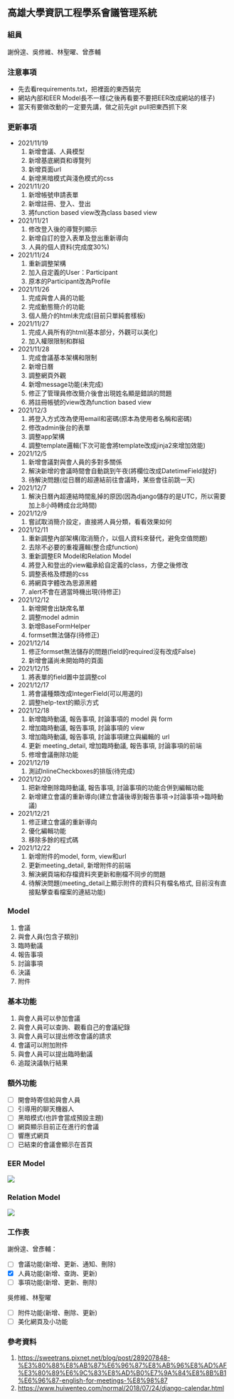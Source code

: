 ## 高雄大學資訊工程學系會議管理系統

### 組員
謝佾遑、吳修維、林聖曜、曾彥輔

### 注意事項
- 先去看requirements.txt，把裡面的東西裝完
- 網站內部和EER Model長不一樣(之後再看要不要把EER改成網站的樣子)
- 當天有要做改動的一定要先講，做之前先git pull把東西抓下來

### 更新事項
- 2021/11/19
    1. 新增會議、人員模型
    2. 新增基底網頁和導覽列
    3. 新增頁面url
    4. 新增黑暗模式與淺色模式的css
- 2021/11/20
    1. 新增帳號申請表單
    2. 新增註冊、登入、登出
    3. 將function based view改為class based view
- 2021/11/21
    1. 修改登入後的導覽列顯示
    2. 新增自訂的登入表單及登出重新導向
    3. 人員的個人資料(完成度30%)
- 2021/11/24
    1. 重新調整架構
    2. 加入自定義的User：Participant
    3. 原本的Participant改為Profile
- 2021/11/26
    1. 完成與會人員的功能
    2. 完成動態簡介的功能
    3. 個人簡介的html未完成(目前只單純套樣板)
- 2021/11/27
    1. 完成人員所有的html(基本部分，外觀可以美化)
    2. 加入權限限制和群組
- 2021/11/28
    1. 完成會議基本架構和限制
    2. 新增日曆
    3. 調整網頁外觀
    4. 新增message功能(未完成)
    5. 修正了管理員修改簡介後會出現姓名顯是錯誤的問題
    6. 將註冊帳號的view改為function based view
- 2021/12/3
    1. 將登入方式改為使用email和密碼(原本為使用者名稱和密碼)
    2. 修改admin後台的表單
    3. 調整app架構
    4. 調整template邏輯(下次可能會將template改成jinja2來增加效能)
- 2021/12/5
    1. 新增會議對與會人員的多對多關係
    2. 解決新增的會議時間會自動跳到午夜(將欄位改成DatetimeField就好)
    3. 待解決問題(從日曆的超連結前往會議時，某些會往前跳一天)
- 2021/12/7
    1. 解決日曆內超連結時間亂掉的原因(因為django儲存的是UTC，所以需要加上8小時轉成台北時間)
- 2021/12/9
    1. 嘗試取消簡介設定，直接將人員分類，看看效果如何
- 2021/12/11
    1. 重新調整內部架構(取消簡介，以個人資料來替代，避免空值問題)
    2. 去除不必要的重複邏輯(整合成function)
    3. 重新調整ER Model和Relation Model
    4. 將登入和登出的view繼承給自定義的class，方便之後修改
    5. 調整表格及標題的css
    6. 將網頁字體改為思源黑體
    7. alert不會在適當時機出現(待修正)
- 2021/12/12
    1. 新增開會出缺席名單
    2. 調整model admin
    3. 新增BaseFormHelper
    4. formset無法儲存(待修正)
- 2021/12/14
    1. 修正formset無法儲存的問題(field的required沒有改成False)
    2. 新增會議尚未開始時的頁面
- 2021/12/15
    1. 將表單的field置中並調整col
- 2021/12/17
    1. 將會議種類改成IntegerField(可以用選的)
    2. 調整help-text的顯示方式
- 2021/12/18
    1. 新增臨時動議, 報告事項, 討論事項的 model 與 form
    2. 增加臨時動議, 報告事項, 討論事項的 view
    3. 增加臨時動議, 報告事項, 討論事項建立與編輯的 url
    4. 更新 meeting_detail, 增加臨時動議, 報告事項, 討論事項的前端
    5. 修增會議刪除功能
- 2021/12/19
    1. 測試InlineCheckboxes的排版(待完成)
- 2021/12/20
    1. 把新增刪除臨時動議, 報告事項, 討論事項的功能合併到編輯功能 
    2. 新增建立會議的重新導向(建立會議後導到報告事項->討論事項->臨時動議)
- 2021/12/21
    1. 修正建立會議的重新導向
    2. 優化編輯功能
    3. 移除多餘的程式碼
- 2021/12/22
    1. 新增附件的model, form, view和url
    2. 更新meeting_detail, 新增附件的前端
    3. 解決網頁端和存檔資料夾更新和刪檔不同步的問題
    4. 待解決問題(meeting_detail上顯示附件的資料只有檔名格式, 目前沒有直接點擊查看檔案的連結功能)

### Model
1. 會議
2. 與會人員(包含子類別)
3. 臨時動議
4. 報告事項
5. 討論事項
6. 決議
7. 附件

### 基本功能
1. 與會人員可以參加會議
2. 與會人員可以查詢、觀看自己的會議紀錄
3. 與會人員可以提出修改會議的請求
4. 會議可以附加附件
5. 與會人員可以提出臨時動議
6. 追蹤決議執行結果

### 額外功能
- [ ] 開會時寄信給與會人員
- [ ] 引導用的聊天機器人
- [ ] 黑暗模式(也許會當成預設主題)
- [ ] 網頁顯示目前正在進行的會議
- [ ] 響應式網頁
- [ ] 已結束的會議會顯示在首頁

### EER Model
![](./EER_Model.png)

### Relation Model
![](./Relation_Model.png)

### 工作表
謝佾遑、曾彥輔：
- [ ] 會議功能(新增、更新、通知、刪除)
- [x] 人員功能(新增、查詢、更新)
- [ ] 事項功能(新增、更新、刪除)

吳修維、林聖曜
- [ ] 附件功能(新增、刪除、更新)
- [ ] 美化網頁及小功能

### 參考資料
1. https://sweetrans.pixnet.net/blog/post/289207848-%E3%80%88%E8%AB%87%E6%96%87%E8%AB%96%E8%AD%AF%E3%80%89%E6%9C%83%E8%AD%B0%E7%9A%84%E8%8B%B1%E6%96%87-english-for-meetings-%E8%98%87
2. https://www.huiwenteo.com/normal/2018/07/24/django-calendar.html
